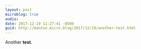 ```yaml
---
layout: post
microblog: true
audio: 
date: 2017-12-19 11:27:41 -0500
guid: http://manton.micro.blog/2017/12/19/another-test.html
---
```

Another **test**.
